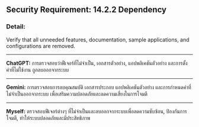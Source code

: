 ## Security Requirement: 14.2.2 Dependency

### Detail:
Verify that all unneeded features, documentation, sample applications, and configurations are removed.

---

**ChatGPT:**
การตรวจสอบว่าฟีเจอร์ที่ไม่จำเป็น, เอกสารตัวอย่าง, แอปพลิเคชันตัวอย่าง และการตั้งค่าที่ไม่ใช้งาน ถูกลบออกจากระบบ

---

**Gemini:**
การตรวจสอบการลบคุณสมบัติ เอกสารประกอบ แอปพลิเคชันตัวอย่าง และการกำหนดค่าที่ไม่จำเป็นออกจากระบบ เพื่อเสริมความปลอดภัยและลดความเสี่ยงในการโจมตี

---

**Myself:**
ตรวจสอบฟีเจอร์ต่างๆ ที่ไม่จำเป็นและลบออกจากระบบเพื่อลดความซับซ้อน, ป้องกันการโจมตี, ทำให้ระบบปลอดภัยและมีประสิทธิภาพ
